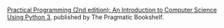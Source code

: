 [Practical Programming (2nd edition): An Introduction to Computer Science Using Python 3](http://pragprog.com/book/gwpy2/practical-programming), published by The Pragmatic Bookshelf.
